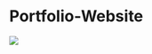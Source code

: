 # Portfolio-Website

![](https://cdn.discordapp.com/attachments/925063485556150292/925332261941964860/unknown.png)
